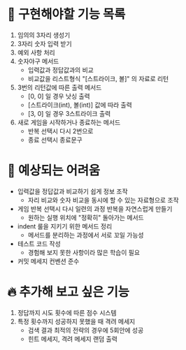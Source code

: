 📄 구현해야할 기능 목록
=
1. 임의의 3자리 생성기
2. 3자리 숫자 입력 받기
3. 예외 사항 처리
4. 숫자야구 메서드
   - 입력값과 정답값과의 비교
   - 비교값을 리스트형식 "[스트라이크, 볼]" 의 자료로 리턴 
5. 3번의 리턴값에 따른 출력 메서드
   - [0, 0] 일 경우 낫싱 출력
   - [스트라이크(int), 볼(int)] 값에 따라 출력
   - [3, 0] 일 경우 3스트라이크 출력
6. 새로 게임을 시작하거나 종료하는 메서드
   - 반복 선택시 다시 2번으로
   - 종료 선택시 종료문구

🤯 예상되는 어려움
=
* 입력값을 정답값과 비교하기 쉽게 정보 조작
   - 자리 비교와 숫자 비교을 동시에 할 수 있는 자료형으로 조작
* 게임 반복 선택시 다시 일련의 과정 반복을 자연스럽게 만들기
   - 원하는 실행 위치에 "정확히" 돌아가는 메서드
* indent 룰을 지키기 위한 메서드 정리
   - 메서드를 분리하는 과정에서 서로 꼬일 가능성
* 테스트 코드 작성
   - 경험해 보지 못한 사항이라 많은 학습이 필요
* 커밋 메세지 컨벤션 준수

🔥 추가해 보고 싶은 기능
=
1. 정답까지 시도 횟수에 따른 점수 시스템
2. 특정 횟수까지 성공하지 못했을 때 격려 메세지
   - 검색 결과 최적의 전략의 경우에 5회안에 성공
   - 힌트 메세지, 격려 메세지 랜덤 출력
